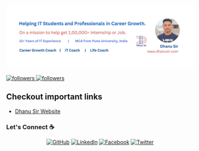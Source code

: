 ![alt text](./images/cover.jpg)

<a href="https://twitter.com/dhanumentor">
  <img alt="followers" title="Follow me on Twitter" src="https://img.shields.io/twitter/follow/mentorbrg?color=55960c&labelColor=488207&label=Follow&logo=twitter&logoColor=white&style=for-the-badge"/>
</a>
<a href="https://github.com/dhanusir">
   <img alt="followers" title="Follow me on Github" src="https://img.shields.io/github/followers/coolbrg?color=236ad3&labelColor=1155ba&style=for-the-badge&logo=github&label=Follow"/>
</a>

## Checkout important links

- [Dhanu Sir Website](https://dhanusir.com)

### Let's Connect :coffee:

<p align="center">
	<a href="https://github.com/dhanusir"><img src="https://img.icons8.com/fluent/48/000000/github.png" alt="GitHub"/></a>
	<a href="https://www.linkedin.com/in/dhanusir/"><img src="https://img.icons8.com/fluent/48/000000/linkedin.png" alt="LinkedIn"/></a>
	<a href="https://www.facebook.com/dhanusir/"><img src="https://img.icons8.com/fluent/48/000000/facebook-new.png" alt="Facebook"/></a>
	<a href="https://twitter.com/dhanumentor"><img src="https://img.icons8.com/fluent/48/000000/twitter.png" alt="Twitter"/></a>
</p>
